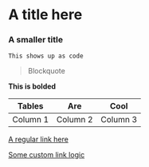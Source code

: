 # A title here

### A smaller title

`This shows up as code`

> Blockquote

**This is bolded**

| Tables   | Are      | Cool     |
| -------- | -------- | -------- |
| Column 1 | Column 2 | Column 3 |

[A regular link here](https://google.com)

[Some custom link logic]($FAQ)

[]($BasicSection&title=hello&subtitle=HelloFriends&content=LongText)

[]($ButtonLink&text=hello+hello&link=//www.google.com)

[]($SingleColumnSection&title=Title&subtitle=Subtitle)

[]($Divider)

[]($NewsletterForm)
